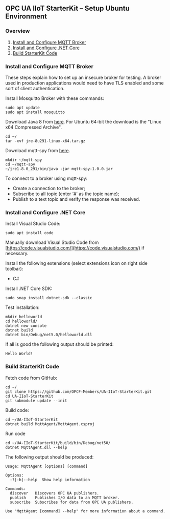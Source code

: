 ﻿## OPC UA IIoT StarterKit – Setup Ubuntu Environment
### Overview

1. [Install and Configure MQTT Broker](#1)
2. [Install and Configure .NET Core](#2)
3. [Build StarterKit Code](#3)

### <a name='1'>Install and Configure MQTT Broker</a>
These steps explain how to set up an insecure broker for testing. A broker used in production applications would need to have TLS enabled and some sort of client authentication. 

Install Mosquitto Broker with these commands:
```
sudo apt update
sudo apt install mosquitto
```

Download Java 8 from [here](https://www.oracle.com/java/technologies/javase-jre8-downloads.html).
For Ubuntu 64-bit the download is the "Linux x64 Compressed Archive".
```
cd ~/
tar -xvf jre-8u291-linux-x64.tar.gz 
```

Download mqtt-spy from [here](https://github.com/eclipse/paho.mqtt-spy/releases). 
```
mkdir ~/mqtt-spy
cd ~/mqtt-spy
~/jre1.8.0_291/bin/java -jar mqtt-spy-1.0.0.jar 
```

To connect to a broker using mqtt-spy:
* Create a connection to the broker; 
* Subscribe to all topic (enter ‘#’ as the topic name); 
* Publish to a text topic and verify the response was received. 

### <a name='2'>Install and Configure .NET Core</a>
Install Visual Studio Code:
```
sudo apt install code
```
Manually download Visual Studio Code from [https://code.visualstudio.com/](https://code.visualstudio.com/) if necessary.  

Install the following extensions (select extensions icon on right side toolbar): 
* C#

Install .NET Core SDK:
```
sudo snap install dotnet-sdk --classic
```

Test installation:
```
mkdir helloworld
cd helloworld/
dotnet new console
dotnet build
dotnet bin/Debug/net5.0/helloworld.dll 
```

If all is good the following output should be printed:
```
Hello World!
```

### <a name='3'>Build StarterKit Code</a>

Fetch code from GitHub:
```
cd ~/
git clone https://github.com/OPCF-Members/UA-IIoT-StarterKit.git
cd UA-IIoT-StarterKit
git submodule update --init
```

Build code:
```
cd ~/UA-IIoT-StarterKit
dotnet build MqttAgent/MqttAgent.csproj 
```

Run code
```
cd ~/UA-IIoT-StarterKit/build/bin/Debug/net50/
dotnet MqttAgent.dll --help
```

The following output should be produced:
```
Usage: MqttAgent [options] [command]

Options:
  -?|-h|--help  Show help information

Commands:
  discover   Discovers OPC UA publishers.
  publish    Publishes I/O data to an MQTT broker.
  subscribe  Subscribes for data from OPC UA publishers.

Use "MqttAgent [command] --help" for more information about a command.
```



